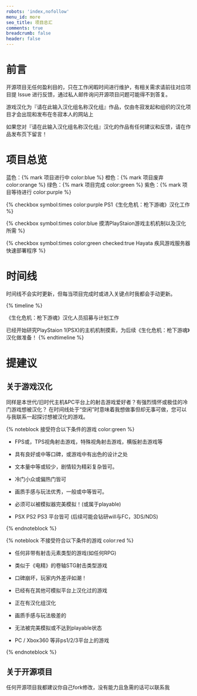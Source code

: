 ```yaml
---
robots: 'index,nofollow'
menu_id: more
seo_title: 项目总汇
comments: true
breadcrumb: false
header: false
---
```


# 前言

开源项目无任何盈利目的，只在工作闲暇时间进行维护，有相关需求请前往对应项目提 Issue 进行反馈，通过私人邮件询问开源项目问题可能得不到答复。

游戏汉化为『请在此输入汉化组名称汉化组』作品，仅由冬寂发起和组织的汉化项目才会出现和发布在冬寂本人的网站上

如果您对『请在此输入汉化组名称汉化组』汉化的作品有任何建议和反馈，请在作品发布页下留言！

# 项目总览

蓝色：{% mark 项目进行中 color:blue %}
橙色：{% mark 项目废弃 color:orange %}
绿色：{% mark 项目完成 color:green %}
紫色：{% mark 项目等待进行 color:purple %}

{% checkbox symbol:times color:purple PS1《生化危机：枪下游魂》汉化工作 %}

{% checkbox symbol:times color:blue 摸清PlayStaion游戏主机机制以及汉化所需 %}

{% checkbox symbol:times color:green checked:true Hayata 疾风游戏服务器快速部署程序 %}

# 时间线

时间线不会实时更新，但每当项目完成时或进入关键点时我都会手动更新。

{% timeline %}
<!-- node 即将开始 -->
《生化危机：枪下游魂》汉化人员招募与计划工作
<!-- node 2021 年 1 月 1 日 -->
已经开始研究PlayStaion 1(PSX)的主机机制摸索，为后续《生化危机：枪下游魂》汉化做准备！
{% endtimeline %}

# 提建议

## 关于游戏汉化

同样是本世代/旧时代主机&PC平台上的射击游戏爱好者？有强烈情怀或极佳的冷门游戏想被汉化？
在时间线处于“空闲”时意味着我想做事但却无事可做，您可以与我联系一起探讨想被汉化的游戏。

{% noteblock 接受符合以下条件的游戏 color:green %}

- FPS或，TPS视角射击游戏，特殊视角射击游戏，横版射击游戏等

- 具有良好或中等口碑，或游戏中有出色的设计之处

- 文本量中等或较少，剧情较为精彩复杂皆可。

- 冷门小众或偏热门皆可

- 画质手感与玩法优秀，一般或中等皆可。

- 必须可以被模拟器完美模拟！(或属于playable)

- PSX PS2 PS3 平台皆可 (后续可能会钻研will与FC，3DS/NDS)

{% endnoteblock %}


{% noteblock 不接受符合以下条件的游戏 color:red %}

- 任何非带有射击元素类型的游戏(如任何RPG)

- 类似于《电精》的卷轴STG射击类型游戏

- 口碑崩坏，玩家内外差评如潮！

- 已经有在其他可模拟平台上汉化过的游戏

- 正在有汉化组汉化

- 画质手感与玩法极差的

- 无法被完美模拟或不达到playable状态

- PC / Xbox360 等非ps1/2/3平台上的游戏

{% endnoteblock %}


## 关于开源项目

任何开源项目我都建议你自己fork修改，没有能力且急需的话可以联系我